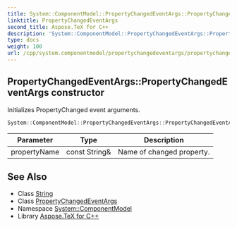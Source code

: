 ```yaml
---
title: System::ComponentModel::PropertyChangedEventArgs::PropertyChangedEventArgs constructor
linktitle: PropertyChangedEventArgs
second_title: Aspose.TeX for C++
description: 'System::ComponentModel::PropertyChangedEventArgs::PropertyChangedEventArgs constructor. Initializes PropertyChanged event arguments in C++.'
type: docs
weight: 100
url: /cpp/system.componentmodel/propertychangedeventargs/propertychangedeventargs/
---
```

## PropertyChangedEventArgs::PropertyChangedEventArgs constructor


Initializes PropertyChanged event arguments.

```cpp
System::ComponentModel::PropertyChangedEventArgs::PropertyChangedEventArgs(const String &propertyName)
```


| Parameter | Type | Description |
| --- | --- | --- |
| propertyName | const String\& | Name of changed property. |

## See Also

* Class [String](../../../system/string/)
* Class [PropertyChangedEventArgs](../)
* Namespace [System::ComponentModel](../../)
* Library [Aspose.TeX for C++](../../../)

